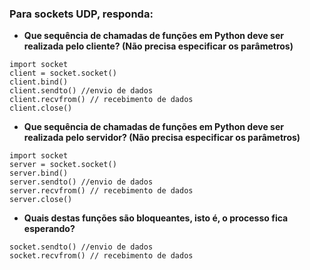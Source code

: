 ### Para sockets UDP, responda:

- **Que sequência de chamadas de funções em Python deve ser realizada pelo cliente? (Não precisa especificar os parâmetros)**
 ```
import socket
client = socket.socket()
client.bind()
client.sendto() //envio de dados 
client.recvfrom() // recebimento de dados
client.close()
```
- **Que sequência de chamadas de funções em Python deve ser realizada pelo servidor? (Não precisa especificar os parâmetros)**
```
import socket
server = socket.socket()
server.bind()
server.sendto() //envio de dados 
server.recvfrom() // recebimento de dados
server.close()
```   
- **Quais destas funções são bloqueantes, isto é, o processo fica esperando?**

```
socket.sendto() //envio de dados 
socket.recvfrom() // recebimento de dados
```
